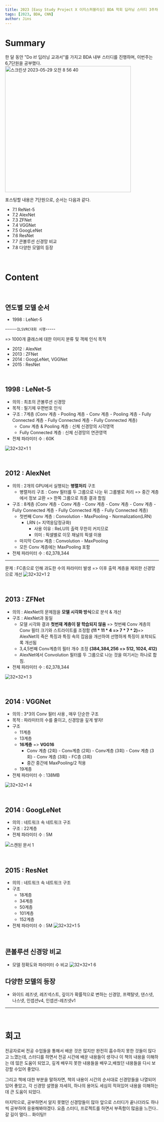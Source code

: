 ```yaml
---
title: 2023 [Easy Study Project X 이지스퍼블리싱] BDA 학회 딥러닝 스터디 3주차 7. 콘벌루션 신경망 모델 (Convolution Neural Network Model)
tags: [2023, BDA, CNN]
author: Jins
---
```


# Summary
한 달 동안 "Do it! 딥러닝 교과서"를 가지고 BDA 내부 스터디를 진행하며, 이번주는 6,7단원을 공부했다. 
<img width="412" alt="스크린샷 2023-05-29 오전 8 56 40" src="https://github.com/whatareyoudoingz/whatareyoudoingz.github.io/assets/108795647/7f925ac8-8fcd-43c1-80f9-bbd5475564a9">

포스팅할 내용은 7단원으로, 순서는 다음과 같다. 

- 7.1 ReNet-5
- 7.2 AlexNet
- 7.3 ZFNet
- 7.4 VGGNet
- 7.5 GoogLeNet
- 7.6 ResNet
- 7.7 콘볼루션 신경망 비교
- 7.8 다양한 모델의 등장

<br/>

# **Content**

<br/>

## **연도별 모델 순서**
- 1998 : LeNet-5

------`ILSVRC대회 시행`----- 

=> 1000개 클래스에 대한 이미지 분류 및 객체 인식 목적

- 2012 : AlexNet
- 2013 : ZFNet
- 2014 : GoogLeNet, VGGNet
- 2015 : ResNet

<br/>

## 1998 : **LeNet-5**
- 의의 : 최초의 콘볼루션 신경망
- 목적 : 필기체 우편번호 인식
- 구조 : 7계층 (Conv 계층 - Pooling 계층 - Conv 계층 - Pooling 계층 - Fully Connected 계층 - Fully Connected 계층 - Fully Connected 계층)
    - Conv 계층 & Pooling 계층 : 신체 신경망의 시각영역
    - Fully Connected 계층 : 신체 신경망의 연관영역
- 전체 파라미터 수 : 60K

![32×32×1 1](https://github.com/whatareyoudoingz/whatareyoudoingz.github.io/assets/108795647/23be5465-8c63-49c0-bf95-721d82140fb8)

<br/>

## 2012 : **AlexNet**
- 의의 : 2개의 GPU에서 실행되는 **병렬처리** 구조
    - 병렬처리 구조 : Conv 필터를 두 그룹으로 나눈 뒤 그룹별로 처리 => 중간 계층에서 정보 교환 => 한쪽 그룹으로 최종 결과 합침
- 구조 : 8계층 (Conv 계층 - Conv 계층 - Conv 계층 - Conv 계층 - Conv 계층 - Fully Connected 계층 - Fully Connected 계층 - Fully Connected 계층)
    - 첫번째 Conv 계층 : Convolution - MaxPooling - Normalization(LRN)
        - LRN (= 지역응답정규화)
            - 사용 이유 : ReLU의 출력 무한히 커지므로
            - 의미 : 픽셀별로 이웃 채널의 픽셀 이용
    - 마지막 Conv 계층 : Convolution - MaxPooling
    - 모든 Conv 계층에는 MaxPooling 포함
- 전체 파라미터 수 : 62,378,344

---
문제 : FC층으로 인해 과도한 수의 파라미터 발생 => 이후 출력 계층을 제외한 신경망으로 개선
![32×32×1 2](https://github.com/whatareyoudoingz/whatareyoudoingz.github.io/assets/108795647/013d42f1-9247-41a0-a0b0-7f22399d77ae)

<br/>

## 2013 : **ZFNet**
- 의의 : AlexNet의 문제점을 **모델 시각화 방식**으로 분석 & 개선
- 구조 : AlexNet과 동일
    - 모델 시각화 결과 **첫번재 계층이 잘 학습되지 않음** => 첫번째 Conv 계층의 Conv 필터 크기와 스트라이트를 조정함 **(11 * 11 * 4 => 7 * 7 * 2)**=> AlexNet의 죽은 특징과 특징 속의 잡음을 개선하여 선명하게 특징이 포착되도록 개선됨
    - 3,4,5번째 Conv계층의 필터 개수 조정 **(384,384,256 => 512, 1024, 412)**
    - AlexNet에서 Convolution 필터를 두 그룹으로 나눈 것을 여기서는 하나로 합침.
- 전체 파라미터 수 : 62,378,344

![32×32×1 3](https://github.com/whatareyoudoingz/whatareyoudoingz.github.io/assets/108795647/d2fc8d2d-3b81-4858-bdf9-dfdbe507a8cb)

<br/>

## 2014 : **VGGNet**
- 의의 : 3*3의 Conv 필터 사용 , 매우 단순한 구조
- 목적 : 파라미터의 수를 줄이고, 신경망을 깊게 쌓자!
- 구조 
    - 11계층
    - 13계층
    - **16계층** => **VGG16** 
        - Conv 계층 (2회) - Conv계층 (2회) - Conv계층 (3회) - Conv 계층 (3회) - Conv 계층 (3회) - FC층 (3회)
        - 중간 중간에 MaxPooling/2 적용
    - 19계층
- 전체 파라미터 수 : 138MB

![32×32×1 4](https://github.com/whatareyoudoingz/whatareyoudoingz.github.io/assets/108795647/9872fb6a-1e7e-4eea-a128-b86f1885cc1b)

<br/>

## 2014 : **GoogLeNet**
- 의의 : 네트워크 속 네트워크 구조
- 구조 : 22계층
- 전체 파라미터 수 : 5M

![스캔된 문서 1](https://github.com/whatareyoudoingz/whatareyoudoingz/assets/108795647/640d1775-aec5-4dcf-81ba-c861b8db775f)

<br/>

## 2015 : **ResNet**
- 의의 : 네트워크 속 네트워크 구조
- 구조 
    - 18계층
    - 34계층
    - 50계층
    - 101계층
    - 152계층
- 전체 파라미터 수 : 5M
![32×32×1 5](https://github.com/whatareyoudoingz/whatareyoudoingz.github.io/assets/108795647/3decd472-91d3-49e2-ad4c-ad59c8bacd2a)

<br/>

## **콘볼루션 신경망 비교**

- 모델 정확도와 파라미터 수 비교
![32×32×1 6](https://github.com/whatareyoudoingz/whatareyoudoingz.github.io/assets/108795647/0527b817-2e80-427d-a14d-1287ef660b0c)

## **다양한 모델의 등장**
- 와이드 레즈넷, 레즈넥스트, 깊이가 확률적으로 변하는 신경망, 프랙탈넷, 댄스넷, 나스넷, 인셉션v4, 인셉션-레즈넷v1

---
<br/>

# **회고**

전공자로써 전공 수업들을 통해서 배운 것은 많지만 완전히 흡수하지 못한 것들이 많다고 느꼈는데, 스터디를 하면서 전공 시간에 배운 내용들이 생각나 이 책의 내용을 이해하는 데 많은 도움이 되었고, 깊게 배우지 못한 내용들을 배우고,배웠던 내용들을 다시 보강할 수있어 좋았다. 

그리고 책에 대한 부분을 말하자면, 책의 내용이 시간의 순서대로 신경망들을 나열되어 있어 좋았고, 각 신경망 설명을 자세히, 하나의 용어도 세심히 적혀있어 내용을 이해하는데 큰 도움이 되었다.

마지막으로, 공부하면서 알지 못했던 신경망들이 많아 앞으로 스터디가 끝나더라도 하나씩 공부하여 응용해봐야겠다. 요즘 스터디, 프로젝트를 하면서 부족함이 많음을 느낀다.. 갈 길이 멀다... 화이팅!!